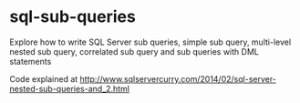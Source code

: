 sql-sub-queries
===============

Explore how to write SQL Server sub queries, simple sub query, multi-level nested sub query, correlated sub query and sub queries with DML statements

Code explained at http://www.sqlservercurry.com/2014/02/sql-server-nested-sub-queries-and_2.html
